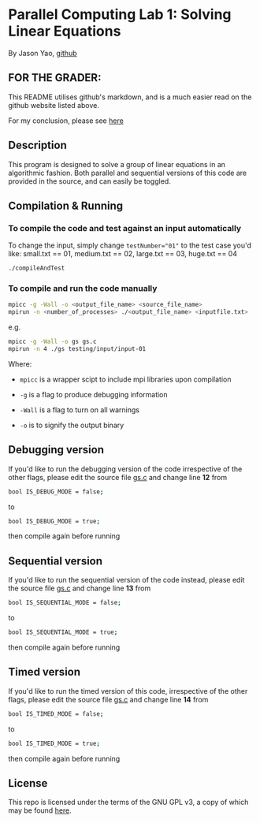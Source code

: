 # Parallel Computing Lab 1: Solving Linear Equations
By Jason Yao, [github](https://github.com/JasonYao/Parallel-Computing-Lab-1-Solving-Linear-Equations)

## FOR THE GRADER: 
This README utilises github's markdown, and is a much easier read on the github website listed above.

For my conclusion, please see [here](CONCLUSION)

## Description
This program is designed to solve a group of linear equations in an algorithmic fashion. 
Both parallel and sequential versions of this code are provided in the source, and can easily be toggled.

## Compilation & Running
### To compile the code and test against an input automatically
To change the input, simply change `testNumber="01"` to the test case you'd like: small.txt == 01, medium.txt == 02, large.txt == 03, huge.txt == 04
```sh
./compileAndTest
```

### To compile and run the code manually
```sh
mpicc -g -Wall -o <output_file_name> <source_file_name>
mpirun -n <number_of_processes> ./<output_file_name> <inputfile.txt>
```

e.g.
```sh
mpicc -g -Wall -o gs gs.c
mpirun -n 4 ./gs testing/input/input-01
```

Where:
- `mpicc` is a wrapper scipt to include mpi libraries upon compilation

- `-g` is a flag to produce debugging information

- `-Wall` is a flag to turn on all warnings

- `-o` is to signify the output binary

## Debugging version
If you'd like to run the debugging version of the code irrespective of the other flags, please edit the source file [gs.c](gs.c) and change line **12** from

```sh
bool IS_DEBUG_MODE = false;
```
to
```sh
bool IS_DEBUG_MODE = true;
```
then compile again before running

## Sequential version
If you'd like to run the sequential version of the code instead, please edit the source file [gs.c](gs.c) and change line **13** from

```sh
bool IS_SEQUENTIAL_MODE = false;
```
to
```sh
bool IS_SEQUENTIAL_MODE = true;
```
then compile again before running

## Timed version
If you'd like to run the timed version of this code, irrespective of the other flags, please edit the source file [gs.c](gs.c) and change line **14** from

```sh
bool IS_TIMED_MODE = false;
```
to
```sh
bool IS_TIMED_MODE = true;
```
then compile again before running

## License
This repo is licensed under the terms of the GNU GPL v3, a copy of which may be found [here](LICENSE).
